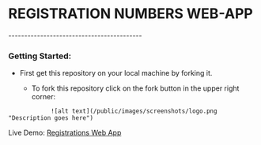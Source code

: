 <h1>REGISTRATION NUMBERS WEB-APP</h1>
------------------------------------------
<h3>Getting Started:</h3>
<ul>
	<li>First get this repository on your local machine by forking it.</li>
		<ul>
			<li>To fork this repository click on the fork button in the upper right corner:</li>
		</ul>
</ul>

				![alt text](/public/images/screenshots/logo.png "Description goes here")


Live Demo: <a href="http://registrations-numbers-webapp.herokuapp.com/">Registrations Web App</a>
